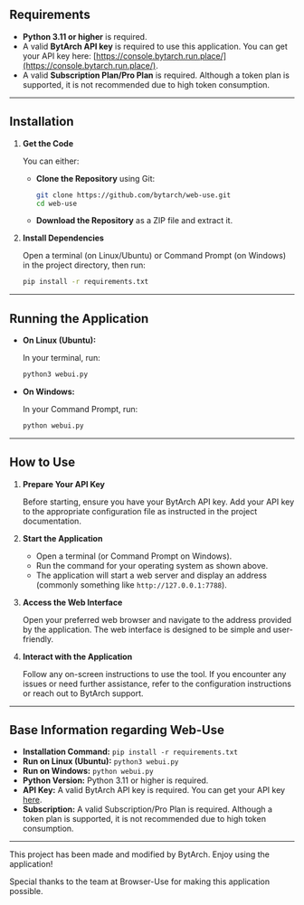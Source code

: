 ## Requirements

- **Python 3.11 or higher** is required.
- A valid **BytArch API key** is required to use this application. You can get your API key here: [https://console.bytarch.run.place/](https://console.bytarch.run.place/).
- A valid **Subscription Plan/Pro Plan** is required. Although a token plan is supported, it is not recommended due to high token consumption.

---

## Installation

1. **Get the Code**

   You can either:
   
   - **Clone the Repository** using Git:
     ```bash
     git clone https://github.com/bytarch/web-use.git
     cd web-use
     ```
   - **Download the Repository** as a ZIP file and extract it.

2. **Install Dependencies**

   Open a terminal (on Linux/Ubuntu) or Command Prompt (on Windows) in the project directory, then run:
   ```bash
   pip install -r requirements.txt
   ```

---

## Running the Application

- **On Linux (Ubuntu):**

  In your terminal, run:
  ```bash
  python3 webui.py
  ```

- **On Windows:**

  In your Command Prompt, run:
  ```bash
  python webui.py
  ```

---

## How to Use

1. **Prepare Your API Key**

   Before starting, ensure you have your BytArch API key. Add your API key to the appropriate configuration file as instructed in the project documentation.

2. **Start the Application**

   - Open a terminal (or Command Prompt on Windows).
   - Run the command for your operating system as shown above.
   - The application will start a web server and display an address (commonly something like `http://127.0.0.1:7788`).

3. **Access the Web Interface**

   Open your preferred web browser and navigate to the address provided by the application. The web interface is designed to be simple and user-friendly.

4. **Interact with the Application**

   Follow any on-screen instructions to use the tool. If you encounter any issues or need further assistance, refer to the configuration instructions or reach out to BytArch support.

---

## Base Information regarding Web-Use

- **Installation Command:** `pip install -r requirements.txt`
- **Run on Linux (Ubuntu):** `python3 webui.py`
- **Run on Windows:** `python webui.py`
- **Python Version:** Python 3.11 or higher is required.
- **API Key:** A valid BytArch API key is required. You can get your API key [here](https://console.bytarch.run.place/).
- **Subscription:** A valid Subscription/Pro Plan is required. Although a token plan is supported, it is not recommended due to high token consumption.

---

This project has been made and modified by BytArch. Enjoy using the application!

Special thanks to the team at Browser-Use for making this application possible.
